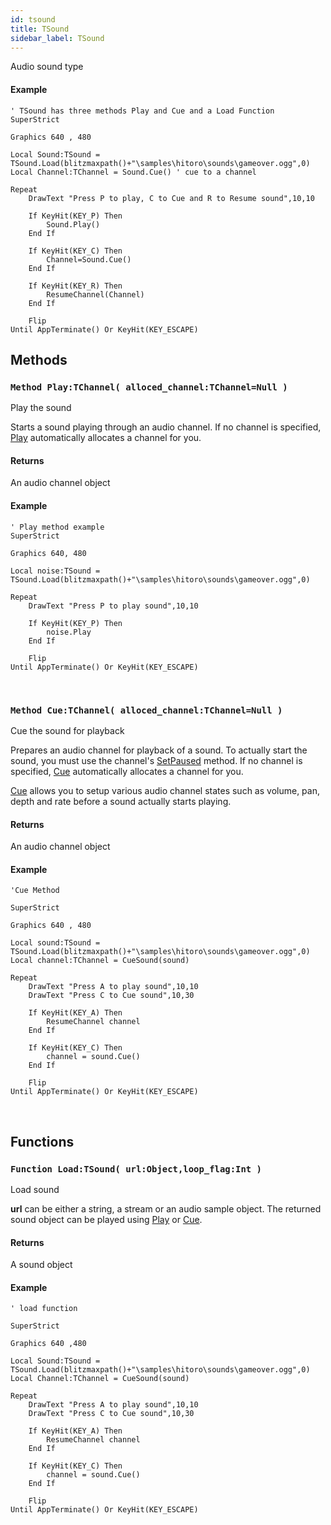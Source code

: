 ```yaml
---
id: tsound
title: TSound
sidebar_label: TSound
---
```


Audio sound type


#### Example
```blitzmax
' TSound has three methods Play and Cue and a Load Function
SuperStrict

Graphics 640 , 480

Local Sound:TSound = TSound.Load(blitzmaxpath()+"\samples\hitoro\sounds\gameover.ogg",0)
Local Channel:TChannel = Sound.Cue() ' cue to a channel

Repeat
	DrawText "Press P to play, C to Cue and R to Resume sound",10,10
	
	If KeyHit(KEY_P) Then
		Sound.Play()
	End If
	
	If KeyHit(KEY_C) Then
		Channel=Sound.Cue()
	End If
	
	If KeyHit(KEY_R) Then
		ResumeChannel(Channel)
	End If
	
	Flip
Until AppTerminate() Or KeyHit(KEY_ESCAPE)
```
## Methods

### `Method Play:TChannel( alloced_channel:TChannel=Null )`

Play the sound


Starts a sound playing through an audio channel.
If no channel is specified, [Play](../../../brl/brl.audio/tsound/#method-playtchannel-allocedchanneltchannelnull-) automatically allocates a channel for you.


#### Returns
An audio channel object


#### Example
```blitzmax
' Play method example
SuperStrict

Graphics 640, 480

Local noise:TSound = TSound.Load(blitzmaxpath()+"\samples\hitoro\sounds\gameover.ogg",0)

Repeat
	DrawText "Press P to play sound",10,10
	
	If KeyHit(KEY_P) Then
		noise.Play
	End If
	
	Flip
Until AppTerminate() Or KeyHit(KEY_ESCAPE)
```
<br/>

### `Method Cue:TChannel( alloced_channel:TChannel=Null )`

Cue the sound for playback


Prepares an audio channel for playback of a sound.
To actually start the sound, you must use the channel's [SetPaused](../../../brl/brl.audio/tchannel/#method-setpaused-pausedint-) method.
If no channel is specified, [Cue](../../../brl/brl.audio/tsound/#method-cuetchannel-allocedchanneltchannelnull-) automatically allocates a channel for you.

[Cue](../../../brl/brl.audio/tsound/#method-cuetchannel-allocedchanneltchannelnull-) allows you to setup various audio channel states such as volume, pan, depth and rate before a sound
actually starts playing.


#### Returns
An audio channel object


#### Example
```blitzmax
'Cue Method

SuperStrict

Graphics 640 , 480

Local sound:TSound = TSound.Load(blitzmaxpath()+"\samples\hitoro\sounds\gameover.ogg",0)
Local channel:TChannel = CueSound(sound)

Repeat
	DrawText "Press A to play sound",10,10
	DrawText "Press C to Cue sound",10,30
	
	If KeyHit(KEY_A) Then
		ResumeChannel channel
	End If
	
	If KeyHit(KEY_C) Then
		channel = sound.Cue()
	End If

	Flip
Until AppTerminate() Or KeyHit(KEY_ESCAPE)
```
<br/>

## Functions

### `Function Load:TSound( url:Object,loop_flag:Int )`

Load sound


<b>url</b> can be either a string, a stream or an audio sample object.
The returned sound object can be played using [Play](../../../brl/brl.audio/tsound/#method-playtchannel-allocedchanneltchannelnull-) or [Cue](../../../brl/brl.audio/tsound/#method-cuetchannel-allocedchanneltchannelnull-).


#### Returns
A sound object


#### Example
```blitzmax
' load function

SuperStrict

Graphics 640 ,480

Local Sound:TSound = TSound.Load(blitzmaxpath()+"\samples\hitoro\sounds\gameover.ogg",0)
Local Channel:TChannel = CueSound(sound)

Repeat
	DrawText "Press A to play sound",10,10
	DrawText "Press C to Cue sound",10,30

	If KeyHit(KEY_A) Then
		ResumeChannel channel
	End If
	
	If KeyHit(KEY_C) Then
		channel = sound.Cue()
	End If

	Flip
Until AppTerminate() Or KeyHit(KEY_ESCAPE)
```
<br/>

